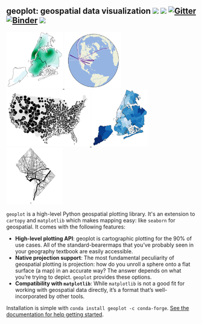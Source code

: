## geoplot: geospatial data visualization [![](https://img.shields.io/conda/v/conda-forge/geoplot.svg)](https://github.com/conda-forge/geoplot-feedstock) ![](https://img.shields.io/badge/python-3.6+-blue.svg) [![Gitter](https://img.shields.io/gitter/room/ResidentMario/geoplot)](https://gitter.im/geoplot/community) [![Binder](https://mybinder.org/badge_logo.svg)](https://mybinder.org/v2/gh/ResidentMario/geoplot/master?filepath=notebooks%2Ftutorials%2FQuickstart.ipynb) [![](https://zenodo.org/badge/DOI/10.5281/zenodo.3475569.svg)](https://zenodo.org/record/3475569)

<a href=https://residentmario.github.io/geoplot/gallery/plot_nyc_collision_factors.html>
<img src="https://raw.githubusercontent.com/ResidentMario/geoplot/master/figures/nyc-collision-factors.png"
 height="150" width="150">
</a>

<a href=https://residentmario.github.io/geoplot/gallery/plot_los_angeles_flights.html>
<img src="https://raw.githubusercontent.com/ResidentMario/geoplot/master/figures/los-angeles-flights.png"
 height="150" width="150">
</a>

<a href=https://residentmario.github.io/geoplot/gallery/plot_usa_city_elevations.html>
<img src="https://raw.githubusercontent.com/ResidentMario/geoplot/master/figures/usa-city-elevations.png"
 height="150">
</a>

<a href=https://residentmario.github.io/geoplot/gallery/plot_nyc_parking_tickets.html>
<img src="https://raw.githubusercontent.com/ResidentMario/geoplot/master/figures/nyc-parking-tickets.png"
 height="150" width="150">
</a>

<a href=https://residentmario.github.io/geoplot/gallery/plot_dc_street_network.html>
<img src="https://raw.githubusercontent.com/ResidentMario/geoplot/master/figures/dc-street-network.png"
height="150" width="150">
</a>

``geoplot`` is a high-level Python geospatial plotting library. It's an extension to `cartopy` and `matplotlib` which makes mapping easy: like `seaborn` for geospatial. It comes with the following features:

* **High-level plotting API**: geoplot is cartographic plotting for the 90% of use cases. All of the standard-bearermaps that you’ve probably seen in your geography textbook are easily accessible.
* **Native projection support**: The most fundamental peculiarity of geospatial plotting is projection: how do you unroll a sphere onto a flat surface (a map) in an accurate way? The answer depends on what you’re trying to depict. `geoplot` provides these options.
* **Compatibility with `matplotlib`**: While `matplotlib` is not a good fit for working with geospatial data directly, it’s a format that’s well-incorporated by other tools.

Installation is simple with `conda install geoplot -c conda-forge`. [See the documentation for help getting started](https://residentmario.github.io/geoplot/index.html).
